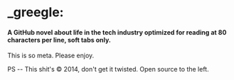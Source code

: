 _greegle:
=========
#### A GitHub novel about life in the tech industry optimized for reading at 80 characters per line, soft tabs only. 


This is so meta. Please enjoy.


PS -- This shit's &copy; 2014, don't get it twisted. Open source to the left.
